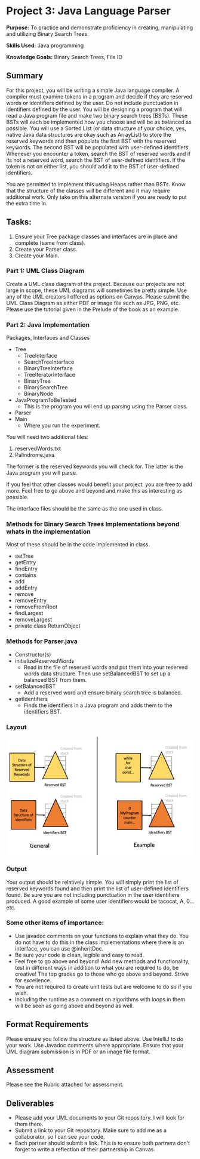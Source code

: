 # Project 3: Java Language Parser
**Purpose:** To practice and demonstrate proficiency in creating, manipulating and utilizing Binary Search Trees.

**Skills Used:** Java programming

**Knowledge Goals:** Binary Search Trees, File IO

## Summary
For this project, you will be writing a simple Java language compiler. A compiler must examine tokens in a program and decide if they are reserved words or identifiers defined by the user. Do not include punctuation in identifiers defined by the user. You will be designing a program that will read a Java program file and make two binary search trees (BSTs). These BSTs will each be implemented how you choose and will be as balanced as possible. You will use a Sorted List (or data structure of your choice, yes, native Java data structures are okay such as ArrayList) to store the reserved keywords and then populate the first BST with the reserved keywords. The second BST will be populated with user-defined identifiers. Whenever you encounter a token, search the BST of reserved words and if its not a reserved word, search the BST of user-defined identifiers. If the token is not on either list, you should add it to the BST of user-defined identifiers.

You are permitted to implement this using Heaps rather than BSTs. Know that the structure of the classes will be different and it may require additional work. Only take on this alternate version if you are ready to put the extra time in.

## Tasks:
1. Ensure your Tree package classes and interfaces are in place and complete (same from class).
2. Create your Parser class.
3. Create your Main.

### Part 1: UML Class Diagram
Create a UML class diagram of the project. Because our projects are not large in scope, these UML diagrams will sometimes be pretty simple. Use any of the UML creators I offered as options on Canvas. Please submit the UML Class Diagram as either PDF or image file such as JPG, PNG, etc. Please use the tutorial given in the Prelude of the book as an example.

### Part 2: Java Implementation
Packages, Interfaces and Classes
* Tree
    * TreeInterface 
    * SearchTreeInterface 
    * BinaryTreeInterface
    * TreeIteratorInterface
    * BinaryTree
    * BinarySearchTree
    * BinaryNode
* JavaProgramToBeTested
    * This is the program you will end up parsing using the Parser class.
* Parser
* Main
    * Where you run the experiment.

You will need two additional files:
1. reservedWords.txt
2. Palindrome.java

The former is the reserved keywords you will check for. The latter is the Java program you will parse.

If you feel that other classes would benefit your project, you are free to add more. Feel free to go above and beyond and make this as interesting as possible.

The interface files should be the same as the one used in class.

### Methods for Binary Search Trees Implementations beyond whats in the implementation
Most of these should be in the code implemented in class.
* setTree
* getEntry
* findEntry
* contains
* add
* addEntry
* remove
* removeEntry
* removeFromRoot
* findLargest
* removeLargest
* private class ReturnObject

### Methods for Parser.java
* Constructor(s)
* initializeReservedWords
    * Read in the file of reserved words and put them into your reserved words data structure. Then use setBalancedBST to set up a balanced BST from them.
* setBalancedBST
    * Add a reserved word and ensure binary search tree is balanced.
* getIdentifiers
    * Finds the identifiers in a Java program and adds them to the identifiers BST.

### Layout
![image demonstrating the desired functionality of the assignment](img/BSTsProject.jpg)

### Output
Your output should be relatively simple. You will simply print the list of reserved keywords found and then print the list of user-defined identifiers found. Be sure you are not including punctuation in the user identifiers produced. A good example of some user identifiers would be tacocat, A, 0... etc.

### Some other items of importance:
* Use javadoc comments on your functions to explain what they do. You do not have to do this in the class implementations where there is an interface, you can use @inheritDoc.
* Be sure your code is clean, legible and easy to read.
* Feel free to go above and beyond!  Add new methods and functionality, test in different ways in addition to what you are required to do, be creative! The top grades go to those who go above and beyond. Strive for excellence.
* You are not required to create unit tests but are welcome to do so if you wish.
* Including the runtime as a comment on algorithms with loops in them will be seen as going above and beyond as well.

## Format Requirements
Please ensure you follow the structure as listed above. Use IntelliJ to do your work. Use Javadoc comments where appropriate.
Ensure that your UML diagram submission is in PDF or an image file format.

## Assessment
Please see the Rubric attached for assessment.

## Deliverables
* Please add your UML documents to your Git repository. I will look for them there.
* Submit a link to your Git repository. Make sure to add me as a collaborator, so I can see your code.
* Each partner should submit a link. This is to ensure both partners don't forget to write a reflection of their partnership in Canvas.